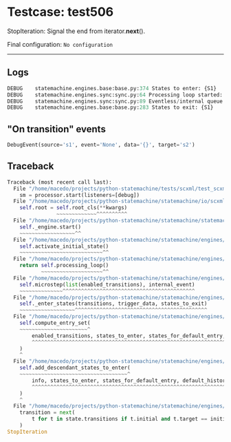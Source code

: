 # Testcase: test506

StopIteration: Signal the end from iterator.__next__().

Final configuration: `No configuration`

---

## Logs
```py
DEBUG    statemachine.engines.base:base.py:374 States to enter: {S1}
DEBUG    statemachine.engines.sync:sync.py:64 Processing loop started: s1
DEBUG    statemachine.engines.sync:sync.py:89 Eventless/internal queue: {transition  from S1 to S2}
DEBUG    statemachine.engines.base:base.py:283 States to exit: {S1}

```

## "On transition" events
```py
DebugEvent(source='s1', event='None', data='{}', target='s2')
```

## Traceback
```py
Traceback (most recent call last):
  File "/home/macedo/projects/python-statemachine/tests/scxml/test_scxml_cases.py", line 116, in test_scxml_usecase
    sm = processor.start(listeners=[debug])
  File "/home/macedo/projects/python-statemachine/statemachine/io/scxml/processor.py", line 126, in start
    self.root = self.root_cls(**kwargs)
                ~~~~~~~~~~~~~^^^^^^^^^^
  File "/home/macedo/projects/python-statemachine/statemachine/statemachine.py", line 101, in __init__
    self._engine.start()
    ~~~~~~~~~~~~~~~~~~^^
  File "/home/macedo/projects/python-statemachine/statemachine/engines/sync.py", line 24, in start
    self.activate_initial_state()
    ~~~~~~~~~~~~~~~~~~~~~~~~~~~^^
  File "/home/macedo/projects/python-statemachine/statemachine/engines/sync.py", line 44, in activate_initial_state
    return self.processing_loop()
           ~~~~~~~~~~~~~~~~~~~~^^
  File "/home/macedo/projects/python-statemachine/statemachine/engines/sync.py", line 91, in processing_loop
    self.microstep(list(enabled_transitions), internal_event)
    ~~~~~~~~~~~~~~^^^^^^^^^^^^^^^^^^^^^^^^^^^^^^^^^^^^^^^^^^^
  File "/home/macedo/projects/python-statemachine/statemachine/engines/base.py", line 285, in microstep
    self._enter_states(transitions, trigger_data, states_to_exit)
    ~~~~~~~~~~~~~~~~~~^^^^^^^^^^^^^^^^^^^^^^^^^^^^^^^^^^^^^^^^^^^
  File "/home/macedo/projects/python-statemachine/statemachine/engines/base.py", line 366, in _enter_states
    self.compute_entry_set(
    ~~~~~~~~~~~~~~~~~~~~~~^
        enabled_transitions, states_to_enter, states_for_default_entry, default_history_content
        ^^^^^^^^^^^^^^^^^^^^^^^^^^^^^^^^^^^^^^^^^^^^^^^^^^^^^^^^^^^^^^^^^^^^^^^^^^^^^^^^^^^^^^^
    )
    ^
  File "/home/macedo/projects/python-statemachine/statemachine/engines/base.py", line 455, in compute_entry_set
    self.add_descendant_states_to_enter(
    ~~~~~~~~~~~~~~~~~~~~~~~~~~~~~~~~~~~^
        info, states_to_enter, states_for_default_entry, default_history_content
        ^^^^^^^^^^^^^^^^^^^^^^^^^^^^^^^^^^^^^^^^^^^^^^^^^^^^^^^^^^^^^^^^^^^^^^^^
    )
    ^
  File "/home/macedo/projects/python-statemachine/statemachine/engines/base.py", line 527, in add_descendant_states_to_enter
    transition = next(
        t for t in state.transitions if t.initial and t.target == initial_state
    )
StopIteration

```
